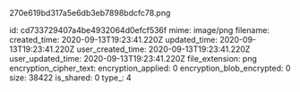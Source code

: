 270e619bd317a5e6db3eb7898bdcfc78.png

id: cd733729407a4be4932064d0efcf536f
mime: image/png
filename: 
created_time: 2020-09-13T19:23:41.220Z
updated_time: 2020-09-13T19:23:41.220Z
user_created_time: 2020-09-13T19:23:41.220Z
user_updated_time: 2020-09-13T19:23:41.220Z
file_extension: png
encryption_cipher_text: 
encryption_applied: 0
encryption_blob_encrypted: 0
size: 38422
is_shared: 0
type_: 4